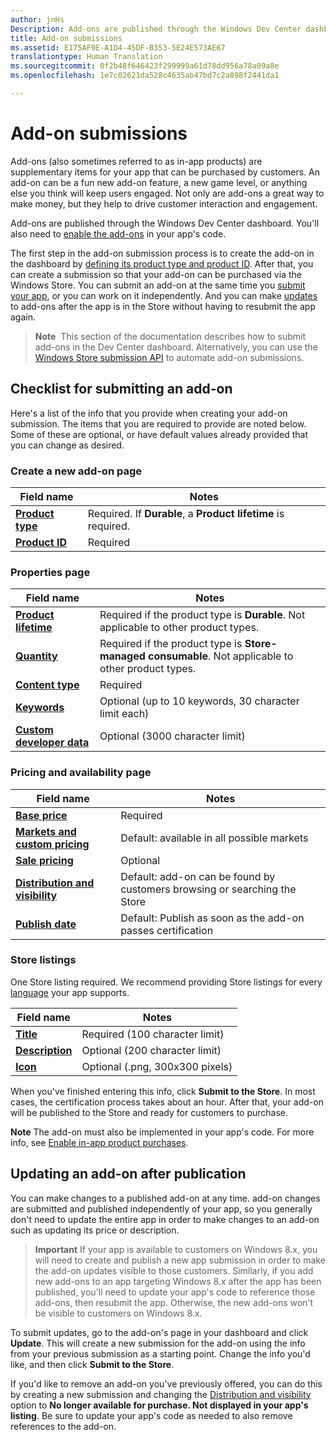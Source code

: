 ```yaml
---
author: jnHs
Description: Add-ons are published through the Windows Dev Center dashboard.
title: Add-on submissions
ms.assetid: E175AF9E-A1D4-45DF-B353-5E24E573AE67
translationtype: Human Translation
ms.sourcegitcommit: 0f2b48f646423f299999a61d78dd956a78a09a8e
ms.openlocfilehash: 1e7c02621da528c4635ab47bd7c2a898f2441da1

---
```


# <a name="add-on-submissions"></a>Add-on submissions

Add-ons (also sometimes referred to as in-app products) are supplementary items for your app that can be purchased by customers. An add-on can be a fun new add-on feature, a new game level, or anything else you think will keep users engaged. Not only are add-ons a great way to make money, but they help to drive customer interaction and engagement.

Add-ons are published through the Windows Dev Center dashboard. You'll also need to [enable the add-ons](../monetize/in-app-purchases-and-trials.md) in your app's code.

The first step in the add-on submission process is to create the add-on in the dashboard by [defining its product type and product ID](set-your-add-on-product-id.md). After that, you can create a submission so that your add-on can be purchased via the Windows Store. You can submit an add-on at the same time you [submit your app](app-submissions.md), or you can work on it independently. And you can make [updates](#updating-an-add-on-after-submission) to add-ons after the app is in the Store without having to resubmit the app again.

> **Note**&nbsp;&nbsp;This section of the documentation describes how to submit add-ons in the Dev Center dashboard. Alternatively, you can use the [Windows Store submission API](../monetize/create-and-manage-submissions-using-windows-store-services.md) to automate add-on submissions.

## <a name="checklist-for-submitting-an-add-on"></a>Checklist for submitting an add-on

Here's a list of the info that you provide when creating your add-on submission. The items that you are required to provide are noted below. Some of these are optional, or have default values already provided that you can change as desired.

### <a name="create-a-new-add-on-page"></a>Create a new add-on page
| Field name                    | Notes                            |
|-------------------------------|----------------------------------|
| [**Product type**](set-your-add-on-product-id.md#product-type)      | Required. If **Durable**, a **Product lifetime** is required. |  
| [**Product ID**](set-your-add-on-product-id.md#product-id)          | Required |        

<span/>

### <a name="properties-page"></a>Properties page
| Field name                    | Notes                              |   
|-------------------------------|------------------------------------|
| [**Product lifetime**](enter-add-on-properties.md#product-lifetime)  | Required if the product type is **Durable**. Not applicable to other product types. |
| [**Quantity**](enter-add-on-properties.md#quantity)  | Required if the product type is **Store-managed consumable**. Not applicable to other product types.
| [**Content type**](enter-add-on-properties.md#content-type)          | Required       |               
| [**Keywords**](enter-add-on-properties.md#keywords)                  | Optional (up to 10 keywords, 30 character limit each) |
| [**Custom developer data**](enter-add-on-properties.md#custom-developer-data)                               | Optional (3000 character limit)             |

<span/>

### <a name="pricing-and-availability-page"></a>Pricing and availability page
| Field name                    | Notes                                       |
|-------------------------------|---------------------------------------------|
| [**Base price**](set-add-on-pricing-and-availability.md#base-price)                | Required                                    |
| [**Markets and custom pricing**](set-add-on-pricing-and-availability.md#markets-and-custom-prices)  | Default: available in all possible markets |
| [**Sale pricing**](put-apps-and-add-ons-on-sale.md)               | Optional                             |
| [**Distribution and visibility**](set-add-on-pricing-and-availability.md#distribution-and-visibility)   | Default: add-on can be found by customers browsing or searching the Store |
| [**Publish date**](set-add-on-pricing-and-availability.md#publish-date)                | Default: Publish as soon as the add-on passes certification |

<span/>

### <a name="store-listings"></a>Store listings
One Store listing required. We recommend providing Store listings for every [language](create-add-on-store-listings.md#languages) your app supports.

| Field name                    | Notes                                       |
|-------------------------------|---------------------------------------------|
| [**Title**](create-add-on-store-listings.md#title)                    | Required (100 character limit)              |
| [**Description**](create-add-on-store-listings.md#description)       | Optional (200 character limit)              |
| [**Icon**](create-add-on-store-listings.md#icon)                    | Optional (.png, 300x300 pixels)             |

<span/>

When you've finished entering this info, click **Submit to the Store**. In most cases, the certification process takes about an hour. After that, your add-on will be published to the Store and ready for customers to purchase.

**Note**  The add-on must also be implemented in your app's code. For more info, see [Enable in-app product purchases](../monetize/enable-in-app-product-purchases.md).


## <a name="updating-an-add-on-after-publication"></a>Updating an add-on after publication

You can make changes to a published add-on at any time. add-on changes are submitted and published independently of your app, so you generally don't need to update the entire app in order to make changes to an add-on such as updating its price or description.

> **Important**  If your app is available to customers on Windows 8.x, you will need to create and publish a new app submission in order to make the add-on updates visible to those customers. Similarly, if you add new add-ons to an app targeting Windows 8.x after the app has been published, you'll need to update your app's code to reference those add-ons, then resubmit the app. Otherwise, the new add-ons won't be visible to customers on Windows 8.x.

To submit updates, go to the add-on's page in your dashboard and click **Update**. This will create a new submission for the add-on using the info from your previous submission as a starting point. Change the info you'd like, and then click **Submit to the Store**.

If you'd like to remove an add-on you've previously offered, you can do this by creating a new submission and changing the [Distribution and visibility](set-add-on-pricing-and-availability.md) option to **No longer available for purchase. Not displayed in your app's listing**. Be sure to update your app's code as needed to also remove references to the add-on.



<!--HONumber=Dec16_HO1-->


